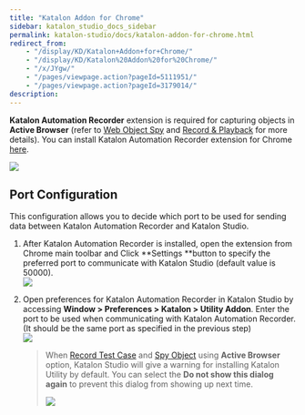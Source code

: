 ```yaml
---
title: "Katalon Addon for Chrome" 
sidebar: katalon_studio_docs_sidebar
permalink: katalon-studio/docs/katalon-addon-for-chrome.html 
redirect_from:
    - "/display/KD/Katalon+Addon+for+Chrome/"
    - "/display/KD/Katalon%20Addon%20for%20Chrome/"
    - "/x/JYgw/"
    - "/pages/viewpage.action?pageId=5111951/"
    - "/pages/viewpage.action?pageId=3179014/"
description: 
---
```

**Katalon Automation Recorder** extension is required for capturing objects in **Active Browser** (refer to [Web Object Spy](/pages/viewpage.action?pageId=5111951#SpyWebUtility(version4.8andbelow)-CaptureobjectsusingWebObjectSpy) and [Record & Playback](/pages/viewpage.action?pageId=3179014) for more details). You can install Katalon Automation Recorder extension for Chrome [here](https://chrome.google.com/webstore/detail/katalon-utility/ljdobmomdgdljniojadhoplhkpialdid).

![](../../images/katalon-studio/docs/katalon-addon-for-chrome/image2017-11-8-143A563A19.png)

Port Configuration
------------------

This configuration allows you to decide which port to be used for sending data between Katalon Automation Recorder and Katalon Studio.

1.  After Katalon Automation Recorder is installed, open the extension from Chrome main toolbar and Click **Settings **button to specify the preferred port to communicate with Katalon Studio (default value is 50000).  
    ![](../../images/katalon-studio/docs/katalon-addon-for-chrome/image2017-11-8-143A533A9.png)  
      
    
2.  Open preferences for Katalon Automation Recorder in Katalon Studio by accessing **Window > Preferences > Katalon > Utility Addon**. Enter the port to be used when communicating with Katalon Automation Recorder. (It should be the same port as specified in the previous step)  
    ![](../../images/katalon-studio/docs/katalon-addon-for-chrome/image2017-6-29-143A543A19.png)
    
    > When [Record Test Case](/pages/viewpage.action?pageId=3179014) and [Spy Object](/pages/viewpage.action?pageId=5111951) using **Active Browser** option, Katalon Studio will give a warning for installing Katalon Utility by default. You can select the **Do not show this dialog again** to prevent this dialog from showing up next time.
    > 
    > ![](../../images/katalon-studio/docs/katalon-addon-for-chrome/image2017-2-22-133A473A31.png)